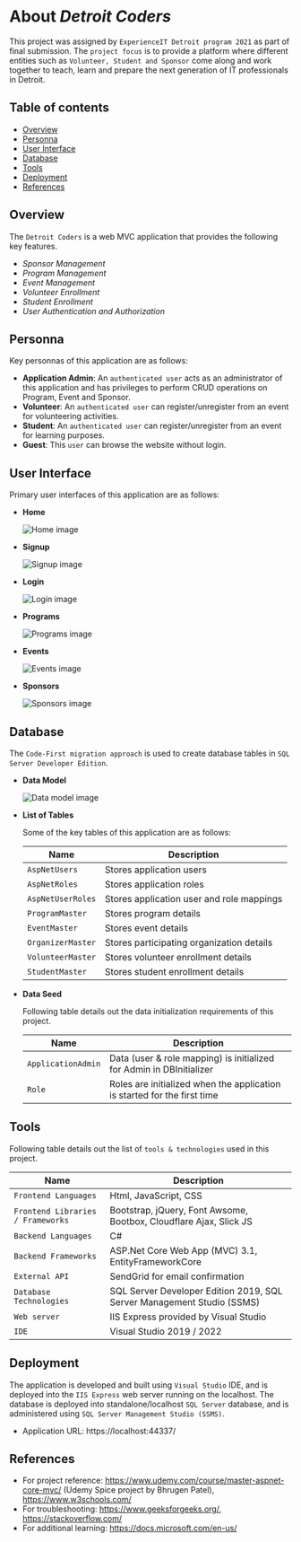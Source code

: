 # About _Detroit Coders_

This project was assigned by `ExperienceIT Detroit program 2021` as part of final submission. The `project focus` is to provide a platform where different entities such as  `Volunteer, Student and Sponsor` come along and work together to teach, learn and prepare the next generation of IT professionals in Detroit.


## Table of contents

- [Overview](https://github.com/skalaiarasy/Detroit-Coders#overview)
- [Personna](https://github.com/skalaiarasy/Detroit-Coders#personna)
- [User Interface](https://github.com/skalaiarasy/Detroit-Coders#user-interface)
- [Database](https://github.com/skalaiarasy/Detroit-Coders#database)
- [Tools](https://github.com/skalaiarasy/Detroit-Coders#tools)
- [Deployment](https://github.com/skalaiarasy/Detroit-Coders#deployment)
- [References](https://github.com/skalaiarasy/Detroit-Coders#references)


## Overview

The `Detroit Coders` is a web MVC application that provides the following key features.
 
- _Sponsor Management_
- _Program Management_
- _Event Management_
- _Volunteer Enrollment_
- _Student Enrollment_
- _User Authentication and Authorization_

## Personna

Key personnas of this application are as follows:

- **Application Admin**: 
  An `authenticated user` acts as an administrator of this application and has privileges to perform CRUD operations on Program, Event and Sponsor.
- **Volunteer**: 
  An `authenticated user` can register/unregister from an event for volunteering activities.
- **Student**: 
  An `authenticated user` can register/unregister from an event for learning purposes.
- **Guest**: 
  This `user` can browse the website without login.


## User Interface

Primary user interfaces of this application are as follows:

- **Home**
  
  ![Home image](docs/images/Home.png)

- **Signup**
  
  ![Signup image](docs/images/Signup.png)

- **Login**
  
  ![Login image](docs/images/Login.png)

- **Programs**
  
  ![Programs image](docs/images/Programs.png)

- **Events**
  
  ![Events image](docs/images/Events.png)

- **Sponsors**
  
  ![Sponsors image](docs/images/Sponsors.png)


## Database

The `Code-First migration approach` is used to create database tables in `SQL Server Developer Edition`.

- **Data Model**

  ![Data model image](docs/images/Detroit_Coders_DB_Diagram.png)
  
- **List of Tables**

  Some of the key tables of this application are as follows:
  
  | Name  | Description |
  | ------------- | ------------- |
  | `AspNetUsers`  | Stores application users |
  | `AspNetRoles`  | Stores application roles |
  | `AspNetUserRoles` | Stores application user and role mappings |
  | `ProgramMaster` | Stores program details |
  | `EventMaster` | Stores event details |
  | `OrganizerMaster` | Stores participating organization details |
  | `VolunteerMaster` | Stores volunteer enrollment details |
  | `StudentMaster` | Stores student enrollment details |
  
  
- **Data Seed**
  
  Following table details out the data initialization requirements of this project.
  
  | Name  | Description |
  | ------------- | ------------- |
  | `ApplicationAdmin`  | Data (user & role mapping) is initialized for Admin in DBInitializer |
  | `Role`  | Roles are initialized when the application is started for the first time  |


## Tools

  Following table details out the list of `tools & technologies` used in this project.
  
  | Name | Description |
  | ------------- | ------------- |
  | `Frontend Languages` | Html, JavaScript, CSS |
  | `Frontend Libraries / Frameworks`  | Bootstrap, jQuery, Font Awsome, Bootbox, Cloudflare Ajax, Slick JS  |
  | `Backend Languages` | C# |
  | `Backend Frameworks` | ASP.Net Core Web App (MVC) 3.1, EntityFrameworkCore |
  | `External API` | SendGrid for email confirmation |
  | `Database Technologies` | SQL Server Developer Edition 2019, SQL Server Management Studio (SSMS) |
  | `Web server` | IIS Express provided by Visual Studio |
  | `IDE` | Visual Studio 2019 / 2022 |
 
 
## Deployment

The application is developed and built using `Visual Studio` IDE, and is deployed into the `IIS Express` web server running on the localhost. The database is deployed into standalone/localhost `SQL Server` database, and is administered using `SQL Server Management Studio (SSMS)`.

- Application URL: https://localhost:44337/


## References

- For project reference: https://www.udemy.com/course/master-aspnet-core-mvc/ (Udemy Spice project by Bhrugen Patel), https://www.w3schools.com/
- For troubleshooting: https://www.geeksforgeeks.org/, https://stackoverflow.com/
- For additional learning: https://docs.microsoft.com/en-us/
